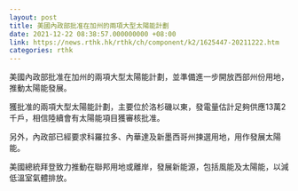 ```yaml
---
layout: post
title: 美國內政部批准在加州的兩項大型太陽能計劃
date: 2021-12-22 08:38:57.000000000 +08:00
link: https://news.rthk.hk/rthk/ch/component/k2/1625447-20211222.htm
categories: rthk
---
```


美國內政部批准在加州的兩項大型太陽能計劃，並準備進一步開放西部州份用地，推動太陽能發展。

獲批准的兩項大型太陽能計劃，主要位於洛杉磯以東，發電量估計足夠供應13萬2千戶，相信陸續會有太陽能項目獲審核批准。

另外，內政部已經要求科羅拉多、內華達及新墨西哥州揀選用地，用作發展太陽能。

美國總統拜登致力推動在聯邦用地或離岸，發展新能源，包括風能及太陽能，以減低溫室氣體排放。
